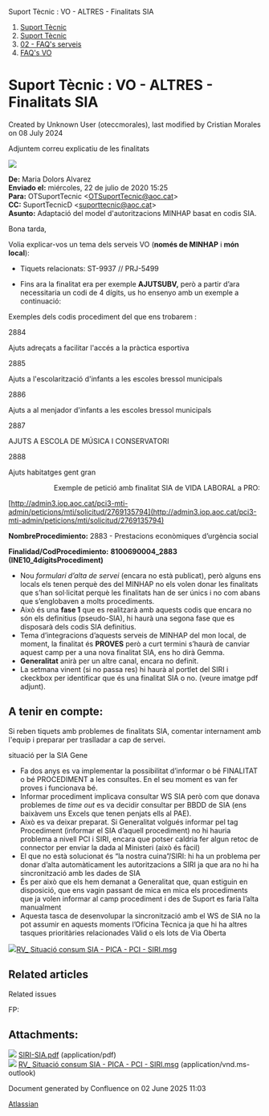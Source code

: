 Suport Tècnic : VO - ALTRES - Finalitats SIA  

1.  [Suport Tècnic](index.md)
2.  [Suport Tècnic](13893782.md)
3.  [02 - FAQ's serveis](26313393.md)
4.  [FAQ's VO](28705575.md)

Suport Tècnic : VO - ALTRES - Finalitats SIA
============================================

Created by Unknown User (oteccmorales), last modified by Cristian Morales on 08 July 2024

Adjuntem correu explicatiu de les finalitats

[![](rest/documentConversion/latest/conversion/thumbnail/41519558/1)](/download/attachments/41519557/SIRI-SIA.pdf?version=1&modificationDate=1603378886147&api=v2)

**De:** Maria Dolors Alvarez  
**Enviado el:** miércoles, 22 de julio de 2020 15:25  
**Para:** OTSuportTecnic <[OTSuportTecnic@aoc.cat](mailto:OTSuportTecnic@aoc.cat)\>  
**CC:** SuportTecnicD <[suporttecnic@aoc.cat](mailto:suporttecnic@aoc.cat)\>  
**Asunto:** Adaptació del model d'autoritzacions MINHAP basat en codis SIA.

  

Bona tarda,

  

Volia explicar-vos un tema dels serveis VO (**només de MINHAP** i **món local**):

*   Tiquets relacionats: ST-9937 // PRJ-5499

  

*   Fins ara la finalitat era per exemple **AJUTSUBV,** però a partir d’ara necessitaria un codi de 4 dígits, us ho ensenyo amb un exemple a continuació:

  

Exemples dels codis procediment del que ens trobarem :

  

2884

Ajuts adreçats a facilitar l'accés a la pràctica esportiva

2885

Ajuts a l'escolarització d'infants a les escoles bressol municipals

2886

Ajuts a al menjador d'infants a les escoles bressol municipals

2887

AJUTS A ESCOLA DE MÚSICA I CONSERVATORI

2888

Ajuts habitatges gent gran

  

                       Exemple de petició amb finalitat SIA de VIDA LABORAL a PRO:

[http://admin3.iop.aoc.cat/pci3-mti-admin/peticions/mti/solicitud/2769135794](http://admin3.iop.aoc.cat/pci3-mti-admin/peticions/mti/solicitud/2769135794)

  

**NombreProcedimiento:** 2883 - Prestacions econòmiques d’urgència social

**Finalidad/CodProcedimiento:** **8100690004\_2883**  **(INE10\_4dígitsProcediment)**

  

  

*   Nou _formulari d’alta de servei_ (encara no està publicat), però alguns ens locals els tenen perquè des del MINHAP no els volen donar les finalitats que s’han sol·licitat perquè les finalitats han de ser únics i no com abans que s’englobaven a molts procediments.
*   Això és una **fase 1** que es realitzarà amb aquests codis que encara no són els definitius (pseudo-SIA), hi haurà una segona fase que es disposarà dels codis SIA definitius.
*   Tema d’integracions d’aquests serveis de MINHAP del mon local, de moment, la finalitat és **PROVES** però a curt termini s’haurà de canviar aquest camp per a una nova finalitat SIA, ens ho dirà Gemma.
*   **Generalitat** anirà per un altre canal, encara no definit.
*   La setmana vinent (si no passa res) hi haurà al portlet del SIRI i ckeckbox per identificar que és una finalitat SIA o no. (veure imatge pdf adjunt).

  

A tenir en compte:
------------------

  

Si reben tiquets amb problemes de finalitats SIA, comentar internament amb l'equip i preparar per traslladar a cap de servei.

situació per la SIA Gene

*   Fa dos anys es va implementar la possibilitat d’informar o bé FINALITAT o bé PROCEDIMENT a les consultes. En el seu moment es van fer proves i funcionava bé.
*   Informar procediment implicava consultar WS SIA però com que donava problemes de _time out_ es va decidir consultar per BBDD de SIA (ens baixàvem uns Excels que tenen penjats ells al PAE).
*   Això es va deixar preparat. Si Generalitat volgués informar pel tag Procediment (informar el SIA d’aquell procediment) no hi hauria problema a nivell PCI i SIRI, encara que potser caldria fer algun retoc de connector per enviar la dada al Ministeri (això és fàcil)
*   El que no està solucionat és “la nostra cuina”/SIRI: hi ha un problema per donar d’alta automàticament les autoritzacions a SIRI ja que ara no hi ha sincronització amb les dades de SIA
*   És per això que els hem demanat a Generalitat que, quan estiguin en disposició, que ens vagin passant de mica en mica els procediments que ja volen informar al camp procediment i des de Suport es faria l’alta manualment
*   Aquesta tasca de desenvolupar la sincronització amb el WS de SIA no la pot assumir en aquests moments l’Oficina Tècnica ja que hi ha altres tasques prioritàries relacionades Vàlid o els lots de Via Oberta

[![](download/resources/com.atlassian.confluence.plugins.confluence-view-file-macro:view-file-macro-resources/images/placeholder-medium-file.png)RV\_ Situació consum SIA - PICA - PCI - SIRI.msg](/download/attachments/41519557/RV_%20Situaci%C3%B3%20consum%20SIA%20-%20PICA%20-%20PCI%20-%20SIRI.msg?version=1&modificationDate=1720431852543&api=v2)

  

Related articles
----------------

  

Related issues

FP:

  

  

Attachments:
------------

![](images/icons/bullet_blue.gif) [SIRI-SIA.pdf](attachments/41519557/41519558.pdf) (application/pdf)  
![](images/icons/bullet_blue.gif) [RV\_ Situació consum SIA - PICA - PCI - SIRI.msg](attachments/41519557/113311798.msg) (application/vnd.ms-outlook)  

Document generated by Confluence on 02 June 2025 11:03

[Atlassian](http://www.atlassian.com/)